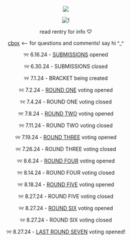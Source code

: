 <p align="center"

![](https://komarev.com/ghpvc/?username=ptskinbracket&style=flat&color=e3869a) 

<p align="center"

![!](https://i.postimg.cc/RVgxwT7Z/madoka-kamane-removebg-preview.png)

<p align="center"

# read rentry for info ♡

<p align="center"

[cbox](https://my.cbox.ws/ptskinbracket) <-- for questions and comments! say hi ^_^

<p align="center"

### ୨୧ 6.16.24 - [SUBMISSIONS](https://forms.gle/tmdqDuMRtik5KeaC6) opened

<p align="center"

### ୨୧ 6.30.24 - SUBMISSIONS closed

<p align="center"

### ୨୧ 7.1.24 - BRACKET being created

<p align="center"

### ୨୧ 7.2.24 - [ROUND ONE](https://forms.gle/z9KU34sNgN9zvXsJ9) voting opened

<p align="center"

### ୨୧ 7.4.24 - ROUND ONE voting closed

<p align="center"

### ୨୧ 7.8.24 - [ROUND TWO](https://forms.gle/M9YcqBk6iyEkTZfY9) voting opened

<p align="center"

### ୨୧ 7.11.24 - ROUND TWO voting closed

<p align="center"

### ୨୧ 7.19.24 - [ROUND THREE](https://forms.gle/3qXuSd7iGMbS99EV8) voting opened

<p align="center"

### ୨୧ 7.26.24 - ROUND THREE voting closed

<p align="center"

### ୨୧ 8.6.24 - [ROUND FOUR](https://forms.gle/sY7YTc6NWUHx4kCLA) voting opened

<p align="center"

### ୨୧ 8.14.24 - ROUND FOUR voting closed

<p align="center"

### ୨୧ 8.18.24 - [ROUND FIVE](https://forms.gle/STGYmDyEx7zkofH8A) voting opened

<p align="center"

### ୨୧ 8.27.24 - ROUND FIVE voting closed

<p align="center"

### ୨୧ 8.27.24 - [ROUND SIX](https://forms.gle/Ru2S3GdAS3NoGd5f7) voting opened

<p align="center"

### ୨୧ 8.27.24 - ROUND SIX voting closed

<p align="center"

### ୨୧ 8.27.24 - [LAST ROUND SEVEN](https://forms.gle/X9S7GinjLteCSQxw8) voting opened!
